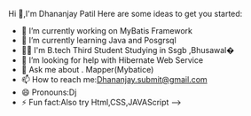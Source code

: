 Hi 👋,I'm Dhananjay Patil
Here are some ideas to get you started:

- 🔭 I’m currently working on MyBatis Framework
- 🌱 I’m currently learning Java and Posgrsql
- 👨‍🎓 I'm B.tech Third Student Studying in Ssgb ,Bhusawal�
- 🤔 I’m looking for help with Hibernate Web Service
- 💬 Ask me about . Mapper(Mybatice)
- 📫 How to reach me:Dhananjay.submit@gmail.com
- 😄 Pronouns:Dj
- ⚡ Fun fact:Also try Html,CSS,JAVAScript
-->
